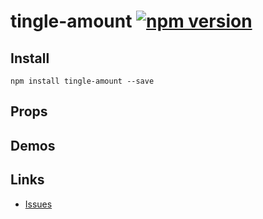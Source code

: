 # tingle-amount [![npm version](https://badge.fury.io/js/tingle-amount.svg)](http://badge.fury.io/js/tingle-amount)

## Install

```
npm install tingle-amount --save
```

## Props

## Demos

## Links

- [Issues](http://github.com/tinglejs/tingle-amount/issues)
